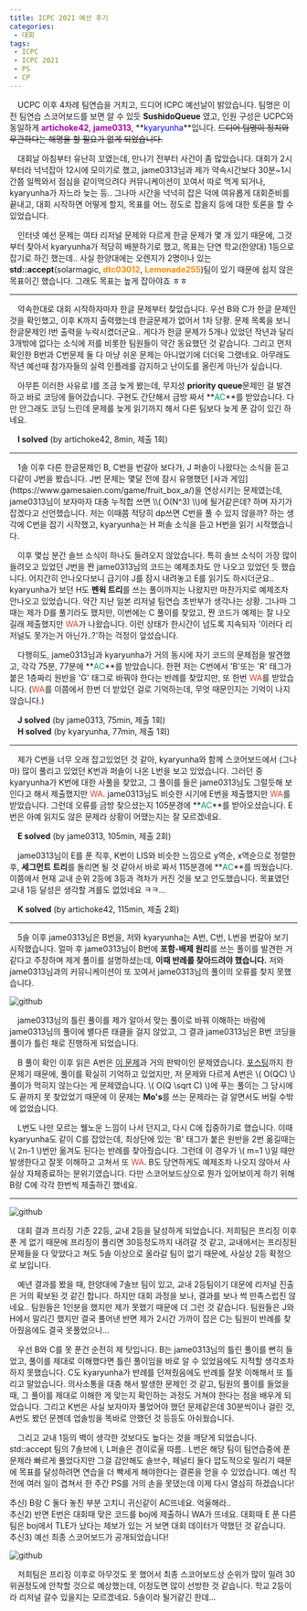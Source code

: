 ```yaml
---
title: ICPC 2021 예선 후기
categories:
 - 대회
tags:
 - ICPC
 - ICPC 2021
 - PS
 - CP
---
```


　UCPC 이후 4차례 팀연습을 거치고, 드디어 ICPC 예선날이 밝았습니다. 팀명은 이전 팀연습 스코어보드를 보면 알 수 있듯 **SushidoQueue** 였고, 인원 구성은 UCPC와 동일하게 **<font color='#aa00aa'>artichoke42</font>**, **<font color='#aa00aa'>jame0313</font>**, **<font color='#0000ff'>kyaryunha</font>**입니다. ~~드디어 팀명이 정치와 무관하다는 해명을 할 필요가 없게 되었습니다.~~

　대회날 아침부터 유난히 꼬였는데, 만나기 전부터 사건이 좀 많았습니다. 대회가 2시부터라 넉넉잡아 12시에 모이기로 했고, jame0313님과 제가 약속시간보다 30분~1시간쯤 일찍와서 점심을 같이먹으려다 커뮤니케이션이 꼬여서 따로 먹게 되거나, kyaryunha가 자느라 늦는 등.. 그나마 시간을 넉넉히 잡은 덕에 여유롭게 대회준비를 끝내고, 대회 시작하면 어떻게 할지, 목표를 어느 정도로 잡을지 등에 대한 토론을 할 수 있었습니다. 

　인터넷 예선 문제는 여타 리저널 문제와 다르게 한글 문제가 몇 개 있기 때문에, 그것부터 찾아서 kyaryunha가 적당히 배분하기로 했고, 목표는 단연 학교(한양대) 1등으로 잡기로 하긴 했는데.. 사실 한양대에는 오렌지가 2명이나 있는 **std::accept**(solarmagic, **<font color='#ff8c00'>dtc03012</font>**, **<font color='#ff8c00'>Lemonade255</font>**)팀이 있기 때문에 쉽지 않은 목표이긴 했습니다. 그래도 목표는 높게 잡아야죠 ㅎㅎ
<hr/>

　약속한대로 대회 시작하자마자 한글 문제부터 찾았습니다. 우선 B와 C가 한글 문제인 것을 확인했고, 이후 K까지 출력했는데 한글문제가 없어서 1차 당황. 문제 목록을 보니 한글문제인 I번 출력을 누락시켰더군요.. 게다가 한글 문제가 5개나 있었던 작년과 달리 3개밖에 없다는 소식에 저를 비롯한 팀원들이 약간 동요했던 것 같습니다. 그리고 먼저 확인한 B번과 C번문제 둘 다 마냥 쉬운 문제는 아니었기에 더더욱 그랬네요. 아무래도 작년 예선때 참가자들의 실력 인플레를 감지하고 난이도를 올린게 아닌가 싶습니다.

　아무튼 이러한 사유로 I를 조금 늦게 봤는데, 무지성 **priority queue**문제인 걸 발견하고 바로 코딩에 들어갔습니다. 구현도 간단해서 금방 짜서 **<font color='#009874'>AC</font>**를 받았습니다. 다만 안그래도 코딩 느린데 문제를 늦게 읽기까지 해서 다른 팀보다 늦게 푼 감이 있긴 하네요.

　**I solved** (by artichoke42, 8min, 제출 1회)
<hr/>
　1솔 이후 다른 한글문제인 B, C번을 번갈아 보다가, J 퍼솔이 나왔다는 소식을 듣고 다같이 J번을 봤습니다. J번 문제는 몇달 전에 잠시 유행했던 [사과 게임](https://www.gamesaien.com/game/fruit_box_a/)을 연상시키는 문제였는데, jame0313님이 보자마자 대충 누적합 쓰면 \\( O(N^3) \\)에 될거같은데? 하며 자기가 잡겠다고 선언했습니다. 저는 이때쯤 적당히 dp쓰면 C번을 풀 수 있지 않을까? 하는 생각에 C번을 잡기 시작했고, kyaryunha는 H 퍼솔 소식을 듣고 H번을 읽기 시작했습니다.

　이후 몇십 분간 솔브 소식이 하나도 들려오지 않았습니다. 특히 솔브 소식이 가장 많이 들려오고 있었던 J번을 짠 jame0313님의 코드는 예제조차도 안 나오고 있었던 듯 했습니다. 어지간히 안나오다보니 급기야 J를 잠시 내려놓고 E를 읽기도 하시더군요.. kyaryunha가 보던 H도 **펜윅 트리**를 쓰는 풀이까지는 나왔지만 마찬가지로 예제조차 안나오고 있었습니다. 약간 지난 일본 리저널 팀연습 초반부가 생각나는 상황. 그나마 그때는 제가 D를 풀기라도 했지만, 이번에는 C 풀이를 찾았고, 짠 코드가 예제는 잘 나오길래 제출했지만 <font color='#dd4124'>WA</font>가 나왔습니다. 이런 상태가 한시간이 넘도록 지속되자 '이러다 리저널도 못가는거 아닌가..?'하는 걱정이 앞섰습니다.

　다행히도, jame0313님과 kyaryunha가 거의 동시에 자기 코드의 문제점을 발견했고, 각각 75분, 77분에 **<font color='#009874'>AC</font>**를 받았습니다. 한편 저는 C번에서 'B'또는 'R' 태그가 붙은 1층짜리 원반을 'G' 태그로 바꿔야 한다는 반례를 찾았지만, 또 한번 <font color='#dd4124'>WA</font>를 받았습니다. (<font color='#dd4124'>WA</font>를 이쯤에서 한번 더 받았던 걸로 기억하는데, 무엇 때문인지는 기억이 나지 않습니다.)

　**J solved** (by jame0313, 75min, 제출 1회)  
　**H solved** (by kyaryunha, 77min, 제출 1회)
<hr/>

　제가 C번을 너무 오래 잡고있었던 것 같아, kyaryunha와 함께 스코어보드에서 (그나마) 많이 풀리고 있었던 K번과 퍼솔이 나온 L번을 보고 있었습니다. 그러던 중 kyaryunha가 K번에 대한 사풀을 찾았고, 그 풀이를 들은 jame0313님도 그럴듯해 보인다고 해서 제출했지만 <font color='#dd4124'>WA</font>. jame0313님도 비슷한 시기에 E번을 제출했지만 <font color='#dd4124'>WA</font>를 받았습니다. 그런데 오류를 금방 찾으셨는지 105분경에 **<font color='#009874'>AC</font>**를 받아오셨습니다. E번은 아예 읽지도 않은 문제라 상황이 어땠는지는 잘 모르겠네요.

　**E solved** (by jame0313, 105min, 제출 2회)

　jame0313님이 E를 푼 직후, K번이 LIS와 비슷한 느낌으로 y역순, x역순으로 정렬한 후, **세그먼트 트리**를 돌리면 될 것 같아서 바로 짜서 115분경에 **<font color='#009874'>AC</font>**를 띄웠습니다. 이쯤에서 현재 교내 순위 2등에 3등과 격차가 커진 것을 보고 안도했습니다. 목표였던 교내 1등 달성은 생각할 겨를도 없었네요 ㅋㅋ...

　**K solved** (by artichoke42, 115min, 제출 2회)
<hr/>

　5솔 이후 jame0313님은 B번을, 저와 kyaryunha는 A번, C번, L번을 번갈아 보기 시작했습니다. 얼마 후 jame0313님이 B번에 **포함-배제 원리**를 쓰는 풀이를 발견한 거 같다고 주장하며 제게 풀이를 설명하셨는데, **이때 반례를 찾아드려야 했습니다.** 저와 jame0313님과의 커뮤니케이션이 또 꼬여서 jame0313님의 풀이의 오류를 찾지 못했습니다.

![github](https://user-images.githubusercontent.com/51073213/136691412-c2c96af5-9030-4ca9-a721-f2490eeeff0d.png)

　jame0313님의 틀린 풀이를 제가 알아서 맞는 풀이로 바꿔 이해하는 바람에 jame0313님의 풀이에 별다른 태클을 걸지 않았고, 그 결과 jame0313님은 B번 코딩을 풀이가 틀린 채로 진행하게 되었습니다.

　B 풀이 확인 이후 읽은 A번은 [이 문제](https://www.acmicpc.net/problem/2912)과 거의 판박이인 문제였습니다. [포스팅](https://you4rin.github.io/boj/2021/09/29/class7pp-3/#)까지 한 문제기 때문에, 풀이를 확실히 기억하고 있었지만, 저 문제와 다르게 A번은 \\( O(QC) \\)풀이가 먹히지 않는다는 게 문제였습니다. \\( O(Q \sqrt C) \\)에 푸는 풀이는 그 당시에도 끝까지 못 찾았었기 때문에 이 문제는 **Mo's**를 쓰는 문제라는 걸 알면서도 버릴 수밖에 없었습니다.

　L번도 나만 모르는 웰노운 느낌이 나서 던지고, 다시 C에 집중하기로 했습니다. 이때 kyaryunha도 같이 C를 잡았는데, 최상단에 있는 'B' 태그가 붙은 원반을 2번 옮길때는 \\( 2n-1 \\)번만 옮겨도 된다는 반례를 찾아줬습니다. 그런데 이 경우가 \\( m=1 \\)일 때만 발생한다고 잘못 이해하고 고쳐서 또 <font color='#dd4124'>WA</font>. B도 당연하게도 예제조차 나오지 않아서 사실상 자체종료하는 분위기였습니다. 다만 스코어보드상으로 뭔가 있어보이게 하기 위해 B랑 C에 각각 한번씩 제출하긴 했네요.
<hr/>

![github](https://user-images.githubusercontent.com/51073213/136693252-7d4e50ab-dd61-4181-9067-6d5d2258de73.png)

　대회 결과 프리징 기준 22등, 교내 2등을 달성하게 되었습니다. 저희팀은 프리징 이후 푼 게 없기 때문에 프리징이 풀리면 30등정도까지 내려갈 것 같고, 교내에서는 프리징된 문제들을 다 맞았다고 쳐도 5솔 이상으로 올라갈 팀이 없기 때문에, 사실상 2등 확정으로 보입니다.

　예년 결과를 봤을 때, 한양대에 7솔브 팀이 있고, 교내 2등팀이기 대문에 리저널 진출은 거의 확보된 것 같긴 합니다. 하지만 대회 과정을 보나, 결과를 보나 썩 만족스럽진 않네요.. 팀원들은 1인분을 했지만 제가 못했기 때문에 더 그런 것 같습니다. 팀원들은 J와 H에서 말리긴 했지만 결국 풀어낸 반면 제가 2시간 가까이 잡은 C는 팀원이 반례를 찾아줬음에도 결국 못풀었으니...

　우선 B와 C를 못 푼건 순전히 제 탓입니다. B는 jame0313님의 틀린 풀이를 뻔히 들었고, 풀이를 제대로 이해했다면 틀린 풀이임을 바로 알 수 있었음에도 지적할 생각조차 하지 못했습니다. C도 kyaryunha가 반례를 던져줬음에도 반례를 잘못 이해해서 또 틀리고 말았습니다. 의사소통을 대충 해서 발생한 문제인 것 같고, 팀원의 풀이를 들었을 때, 그 풀이를 제대로 이해한 게 맞는지 확인하는 과정도 거쳐야 한다는 점을 배우게 되었습니다. 그리고 K번은 사실 보자마자 풀었어야 했던 문제같은데 30분씩이나 걸린 것, A번도 봤던 문젠데 업솔빙을 똑바로 안했던 것 등등도 아쉬웠습니다.

　그리고 교내 1등의 벽이 생각한 것보다도 높다는 것을 깨닫게 되었습니다. std::accept 팀의 7솔브에 I, L퍼솔은 경이로울 따름.. L번은 해당 팀이 팀연습중에 푼 문제라 빠르게 풀었다지만 그걸 감안해도 솔브수, 페널티 둘다 압도적으로 밀리기 때문에 목표를 달성하려면 연습을 더 빡세게 해야한다는 결론을 얻을 수 있었습니다. 예선 직전에 여러 일이 겹쳐서 한 주간 PS를 거의 손을 못댔는데 이제 다시 열심히 하겠습니다!

추신) B랑 C 둘다 놓친 부분 고치니 귀신같이 AC뜨네요. 억울해라..  
추신2) 반면 E번은 대회때 맞은 코드를 boj에 제출하니 WA가 뜨네요. 대회때 E 푼 다른 팀은 boj에서 TLE가 났다는 제보가 있는 거 보면 대회 데이터가 약했던 것 같습니다.  
추신3) 예선 최종 스코어보드가 공개되었습니다!  

![github](https://user-images.githubusercontent.com/51073213/137445763-9917ab36-a1df-4eaa-9c9f-6eabd03fdc1a.png)

　저희팀은 프리징 이후로 아무것도 못 했어서 최종 스코어보드상 순위가 많이 밀려 30위권정도에 안착할 것으로 예상했는데, 이정도면 많이 선방한 것 같습니다. 학교 2등이라 리저널 갈수 있을지는 모르겠네요. 5솔이라 될거같긴 한데...